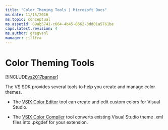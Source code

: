 ```yaml
---
title: "Color Theming Tools | Microsoft Docs"
ms.date: 11/15/2016
ms.topic: conceptual
ms.assetid: 89ab5741-c664-4b45-8662-3dd01a5761be
caps.latest.revision: 4
ms.author: gregvanl
manager: jillfra
---
```

# Color Theming Tools
[!INCLUDE[vs2017banner](../../includes/vs2017banner.md)]

The VS SDK provides several tools to help you create and manage color themes.  
  
-   The [VSIX Color Editor](../../extensibility/internals/vsix-color-editor.md) tool can create and edit custom colors for Visual Studio.  
  
-   The [VSIX Color Compiler](../../extensibility/internals/vsix-color-compiler.md) tool converts existing Visual Studio theme .xml files into .pkgdef for your extension.
